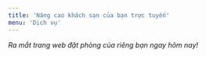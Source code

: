 ```yaml
---
title: 'Nâng cao khách sạn của bạn trực tuyến'
menu: 'Dịch vụ'
---
```


_Ra mắt trang web đặt phòng của riêng bạn ngay hôm nay!_
